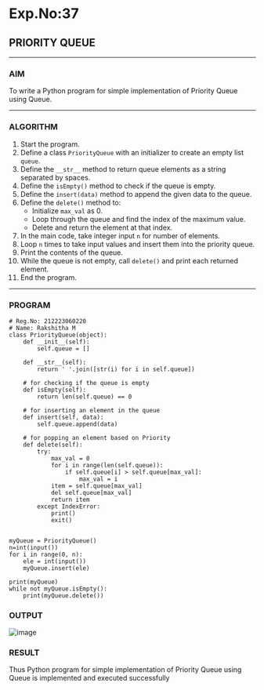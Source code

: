 # Exp.No:37  
## PRIORITY QUEUE

---

### AIM  
To write a Python program for simple implementation of Priority Queue using Queue.

---

### ALGORITHM

1. Start the program.  
2. Define a class `PriorityQueue` with an initializer to create an empty list `queue`.  
3. Define the `__str__` method to return queue elements as a string separated by spaces.  
4. Define the `isEmpty()` method to check if the queue is empty.  
5. Define the `insert(data)` method to append the given data to the queue.  
6. Define the `delete()` method to:  
   - Initialize `max_val` as 0.  
   - Loop through the queue and find the index of the maximum value.  
   - Delete and return the element at that index.  
7. In the main code, take integer input `n` for number of elements.  
8. Loop `n` times to take input values and insert them into the priority queue.  
9. Print the contents of the queue.  
10. While the queue is not empty, call `delete()` and print each returned element.  
11. End the program.

---

### PROGRAM

```
# Reg.No: 212223060220
# Name: Rakshitha M
class PriorityQueue(object):
	def __init__(self):
		self.queue = []

	def __str__(self):
		return ' '.join([str(i) for i in self.queue])

	# for checking if the queue is empty
	def isEmpty(self):
		return len(self.queue) == 0

	# for inserting an element in the queue
	def insert(self, data):
		self.queue.append(data)

	# for popping an element based on Priority
	def delete(self):
		try:
			max_val = 0
			for i in range(len(self.queue)):
				if self.queue[i] > self.queue[max_val]:
					max_val = i
			item = self.queue[max_val]
			del self.queue[max_val]
			return item
		except IndexError:
			print()
			exit()


myQueue = PriorityQueue()
n=int(input())	
for i in range(0, n):
    ele = int(input())
    myQueue.insert(ele)
	
print(myQueue)		
while not myQueue.isEmpty():
	print(myQueue.delete())
```

### OUTPUT
![image](https://github.com/user-attachments/assets/916187cf-eea7-417e-86d7-a60aede3b952)


### RESULT
Thus Python program for simple implementation of Priority Queue using Queue is implemented and executed successfully
